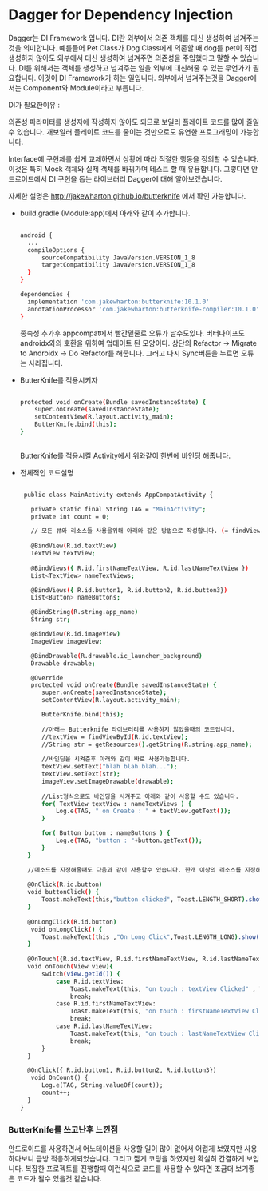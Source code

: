# Dagger for Dependency Injection

Dagger는 DI Framework 입니다. DI란 외부에서 의존 객체를 대신 생성하여 넘겨주는 것을 의미합니다. 
예를들어 Pet Class가 Dog Class에게 의존할 때 dog를 pet이 직접 생성하지 않아도 외부에서 대신 생성하여 넘겨주면 의존성을 주입했다고 말할 수 있습니다.
DI를 위해서는 객체를 생성하고 넘겨주는 일을 외부에 대신해줄 수 있는 무언가가 필요합니다. 이것이 DI Framework가 하는 일입니다.
외부에서 넘겨주는것을 Dagger에서는 Component와 Module이라고 부릅니다. 

DI가 필요한이유 :

의존성 파라미터를 생성자에 작성하지 않아도 되므로 보일러 플레이트 코드를 많이 줄일 수 있습니다. 개보일러 플레이트 코드를 줄이는 것만으로도 유연한 프로그래밍이 가능합니다.

Interface에 구현체를 쉽게 교체하면서 상황에 따라 적절한 행동을 정의할 수 있습니다. 이것은 특히 Mock 객체와 실제 객체를 바꿔가며 테스트 할 때 유용합니다.
그렇다면 안드로이드에서 DI 구현을 돕는 라이브러리 Dagger에 대해 알아보겠습니다.

자세한 설명은 http://jakewharton.github.io/butterknife 에서 확인 가능합니다.

- build.gradle (Module:app)에서 아래와 같이 추가합니다.

  ```bash
  
  android {
    ...
    compileOptions {
        sourceCompatibility JavaVersion.VERSION_1_8
        targetCompatibility JavaVersion.VERSION_1_8
    }
  }
  
  dependencies {
    implementation 'com.jakewharton:butterknife:10.1.0'
    annotationProcessor 'com.jakewharton:butterknife-compiler:10.1.0'
  }

  ```
  
  종속성 추가후 appcompat에서 빨간밑줄로 오류가 날수도있다. 버터나이프도 androidx와의 호환을 위하여 업데이트 된 모양이다.
  상단의 Refactor -> Migrate to Androidx -> Do Refactor를 해줍니다. 그러고 다시 Sync버튼을 누르면 오류는 사라집니다.
  
  
- ButterKnife를 적용시키자

  ```bash
  
  protected void onCreate(Bundle savedInstanceState) {
      super.onCreate(savedInstanceState);
      setContentView(R.layout.activity_main);
      ButterKnife.bind(this);
  }
 
  ```
  ButterKnife를 적용시킬 Activity에서 위와같이 한번에 바인딩 해줍니다.


- 전체적인 코드설명 

  ```bash
  
   public class MainActivity extends AppCompatActivity {

     private static final String TAG = "MainActivity";
     private int count = 0;

     // 모든 뷰와 리소스들 사용을위해 아래와 같은 방법으로 작성합니다. (= findViewById(R.id)와 같음)
     
     @BindView(R.id.textView)
     TextView textView;
     
     @BindViews({ R.id.firstNameTextView, R.id.lastNameTextView })
     List<TextView> nameTextViews;

     @BindViews({ R.id.button1, R.id.button2, R.id.button3})
     List<Button> nameButtons;

     @BindString(R.string.app_name)
     String str;

     @BindView(R.id.imageView)
     ImageView imageView;

     @BindDrawable(R.drawable.ic_launcher_background)
     Drawable drawable;

     @Override
     protected void onCreate(Bundle savedInstanceState) {
        super.onCreate(savedInstanceState);
        setContentView(R.layout.activity_main);

        ButterKnife.bind(this);
        
        //아래는 Butterknife 라이브러리를 사용하지 않았을때의 코드입니다.
        //textView = findViewById(R.id.textView);
        //String str = getResources().getString(R.string.app_name);
        
        //바인딩을 시켜준후 아래와 같이 바로 사용가능합니다.
        textView.setText("blah blah blah...");
        textView.setText(str);
        imageView.setImageDrawable(drawable);
        
        //List형식으로도 바인딩을 시켜주고 아래와 같이 사용할 수도 있습니다.
        for( TextView textView : nameTextViews ) {
            Log.e(TAG, " on Create : " + textView.getText());
        }

        for( Button button : nameButtons ) {
            Log.e(TAG, "button : "+button.getText());
        }
    }

    //메소드를 지정해줄때도 다음과 같이 사용할수 있습니다. 한개 이상의 리소스를 지정해줄 수 있습니다.
    
    @OnClick(R.id.button)
    void buttonClick() {
        Toast.makeText(this,"button clicked", Toast.LENGTH_SHORT).show();
    }
    
    @OnLongClick(R.id.button)
     void onLongClick() {
        Toast.makeText(this ,"On Long Click",Toast.LENGTH_LONG).show();
    }
    
    @OnTouch({R.id.textView, R.id.firstNameTextView, R.id.lastNameTextView})
    void onTouch(View view){
        switch(view.getId()) {
            case R.id.textView:
                Toast.makeText(this, "on touch : textView Clicked" , Toast.LENGTH_SHORT).show();
                break;
            case R.id.firstNameTextView:
                Toast.makeText(this, "on touch : firstNameTextView Clicked" , Toast.LENGTH_SHORT).show();
                break;
            case R.id.lastNameTextView:
                Toast.makeText(this, "on touch : lastNameTextView Clicked" , Toast.LENGTH_SHORT).show();
                break;
        }
    }

    @OnClick({ R.id.button1, R.id.button2, R.id.button3})
     void OnCount() {
        Log.e(TAG, String.valueOf(count));
        count++;
    }
  }
  
  ```
 
  
  
 ### ButterKnife를 쓰고난후 느낀점
 
  안드로이드를 사용하면서 어노테이션을 사용할 일이 많이 없어서 어렵게 보였지만 사용하다보니 금방 적응하게되었습니다.
  그리고 짧게 코딩을 하였지만 확실히 간결하게 보입니다. 복잡한 프로젝트를 진행할때 이런식으로 코드를 사용할 수 있다면
  조금더 보기좋은 코드가 될수 있을것 같습니다.
